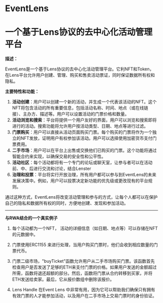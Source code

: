 # EventLens 



# 一个基于Lens协议的去中心化活动管理平台





**描述：**

EventLens是一个基于Lens协议的去中心化活动管理平台。它利NFT和Token，在Lens平台允许用户创建、管理、购买和售卖活动票证，同时保证数据所有权和隐私。



**主要特性和功能：**

1. **活动创建**：用户可以创建一个新的活动，并生成一个代表该活动的NFT。这个NFT将包含活动的所有重要信息，包括活动名称、时间、地点（或在线链接）、主办方、描述等。用户可以设置活动的门票价格和数量。
2. **活动浏览和搜索**：平台将提供一个用户友好的界面，用户可以浏览和搜索即将进行的活动。搜索功能将允许用户按活动类型、日期、地点等进行过滤。
3. **门票购买**：用户可以直接从活动页面购买门票。每个购买的门票将作为一个独立的NFT发放，证明用户有权参加该活动。用户可以选择使用加密货币支付门票费用。
4. **二手市场**：用户可以在平台上出售或交换他们已购买的门票。这个功能将通过智能合约来实现，以确保交易的安全性和公平性。
5. **活动社区**：每个活动都将有一个专门的论坛或聊天室，让参与者可以在活动前、中、后进行交流和讨论，结合Lenster
6. **治理和投票**：平台将实行开放治理，所有用户都可以参与到EventLens的未来发展决策中。例如，用户可以投票决定新功能的优先级或更改现有的平台规则。

通过这种方式，EventLens将改变活动管理和参与的方式，让每个人都可以在保护自己的隐私和数据所有权的同时，方便地创建、发现和参加活动。



---

**与RWA结合的一个真实例子**



1. 每个活动都为一个NFT， 活动的详细信息（如日期、地点等）可以存储在NFT的元数据中。
2. 门票使用ERC1155 来进行处理，当用户购买门票时，他们会收到相应数量的门票代币。
3. 门票二级市场，"buyTicket"函数允许用户从二手市场购买门票。该函数首先检查用户是否发送了足够的ETH来支付门票的价格。如果用户发送的金额超过所需，函数将退还超额的部分。然后，函数将门票从合约转移到买家，并将ETH发送给卖家。最后，它从报价数组中删除该报价。

4. Lens Handle 在Event Lens 中非常有用，因为它可以帮助我们确保只有拥有有效门票的人才能参加活动，以及用户在二手市场上交易门票时的身份验证。

   

